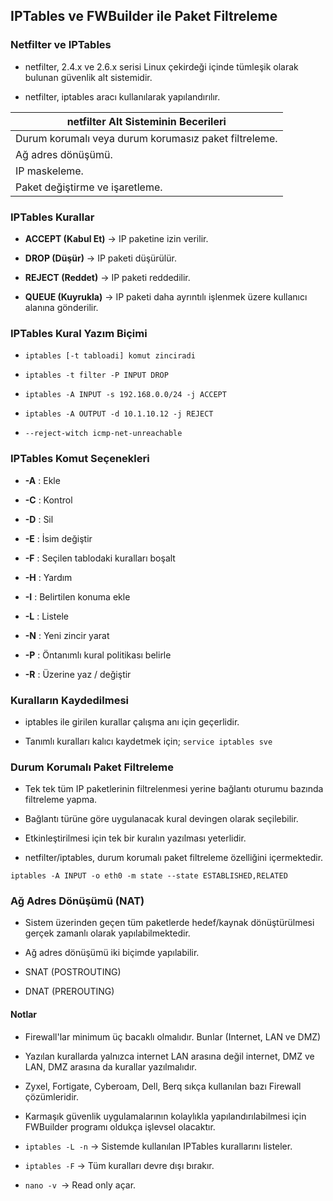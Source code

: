 ## IPTables ve FWBuilder ile Paket Filtreleme

### Netfilter ve IPTables

- netfilter, 2.4.x ve 2.6.x serisi Linux çekirdeği içinde tümleşik olarak bulunan güvenlik alt sistemidir.

- netfilter, iptables aracı kullanılarak yapılandırılır.

| netfilter Alt Sisteminin Becerileri                   |
| ----------------------------------------------------- |
| Durum korumalı veya durum korumasız paket filtreleme. |
| Ağ adres dönüşümü.                                    |
| IP maskeleme.                                         |
| Paket değiştirme ve işaretleme.                       |

### IPTables Kurallar

- **ACCEPT (Kabul Et)** -> IP paketine izin verilir.

- **DROP (Düşür)** -> IP paketi düşürülür.

- **REJECT (Reddet)** -> IP paketi reddedilir.

- **QUEUE (Kuyrukla)** -> IP paketi daha ayrıntılı işlenmek üzere kullanıcı alanına gönderilir.



### IPTables Kural Yazım Biçimi

- `iptables [-t tabloadi] komut zinciradi`

- `iptables -t filter -P INPUT DROP`

- `iptables -A INPUT -s 192.168.0.0/24 -j ACCEPT`

- `iptables -A OUTPUT -d 10.1.10.12 -j REJECT`

- `--reject-witch icmp-net-unreachable`



### IPTables Komut Seçenekleri

- **-A** : Ekle

- **-C** : Kontrol

- **-D** : Sil

- **-E** : İsim değiştir

- **-F** : Seçilen tablodaki kuralları boşalt

- **-H** : Yardım

- **-I** : Belirtilen konuma ekle

- **-L** : Listele

- **-N** : Yeni zincir yarat

- **-P** : Öntanımlı kural politikası belirle

- **-R** : Üzerine yaz / değiştir



### Kuralların Kaydedilmesi

- iptables ile girilen kurallar çalışma anı için geçerlidir.

- Tanımlı kuralları kalıcı kaydetmek için; `service iptables sve`



### Durum Korumalı Paket Filtreleme

- Tek tek tüm IP paketlerinin filtrelenmesi yerine bağlantı oturumu bazında filtreleme yapma.

- Bağlantı türüne göre uygulanacak kural devingen olarak seçilebilir.

- Etkinleştirilmesi için tek bir kuralın yazılması yeterlidir.

- netfilter/iptables, durum korumalı paket filtreleme özelliğini içermektedir.

`iptables -A INPUT -o eth0 -m state --state ESTABLISHED,RELATED`



### Ağ Adres Dönüşümü (NAT)

- Sistem üzerinden geçen tüm paketlerde hedef/kaynak dönüştürülmesi gerçek zamanlı olarak yapılabilmektedir.

- Ağ adres dönüşümü iki biçimde yapılabilir.

- SNAT (POSTROUTING)

- DNAT (PREROUTING)



#### Notlar

- Firewall'lar minimum üç bacaklı olmalıdır. Bunlar (Internet, LAN ve DMZ)

- Yazılan kurallarda yalnızca internet LAN arasına değil internet, DMZ ve LAN, DMZ arasına da kurallar yazılmalıdır.

- Zyxel, Fortigate, Cyberoam, Dell, Berq sıkça kullanılan bazı Firewall çözümleridir.

- Karmaşık güvenlik uygulamalarının kolaylıkla yapılandırılabilmesi için FWBuilder programı oldukça işlevsel olacaktır.

- `iptables -L -n` -> Sistemde kullanılan IPTables kurallarını listeler.

- `iptables -F` -> Tüm kuralları devre dışı bırakır.

- `nano -v `-> Read only açar.
